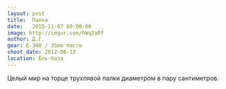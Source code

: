 ```yaml
---
layout: post
title:  Палка
date:   2015-11-07 00:00:00
image: http://imgur.com/hWq2aRf
author: Д.Г.
gear: E-300 / 35mm macro
shoot_date: 2012-06-13
location: Ёль-база
---
```


Целый мир на торце трухлявой палки диаметром в пару сантиметров.
